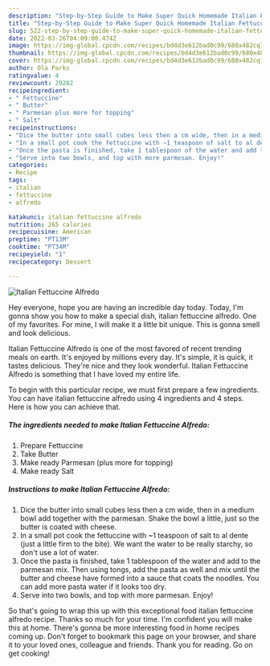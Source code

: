 ```yaml
---
description: "Step-by-Step Guide to Make Super Quick Homemade Italian Fettuccine Alfredo"
title: "Step-by-Step Guide to Make Super Quick Homemade Italian Fettuccine Alfredo"
slug: 522-step-by-step-guide-to-make-super-quick-homemade-italian-fettuccine-alfredo
date: 2022-03-26T04:09:00.474Z
image: https://img-global.cpcdn.com/recipes/bd4d3e612bad0c99/680x482cq70/italian-fettuccine-alfredo-recipe-main-photo.jpg
thumbnail: https://img-global.cpcdn.com/recipes/bd4d3e612bad0c99/680x482cq70/italian-fettuccine-alfredo-recipe-main-photo.jpg
cover: https://img-global.cpcdn.com/recipes/bd4d3e612bad0c99/680x482cq70/italian-fettuccine-alfredo-recipe-main-photo.jpg
author: Ola Parks
ratingvalue: 4
reviewcount: 29282
recipeingredient:
- " Fettuccine"
- " Butter"
- " Parmesan plus more for topping"
- " Salt"
recipeinstructions:
- "Dice the butter into small cubes less then a cm wide, then in a medium bowl add together with the parmesan. Shake the bowl a little, just so the butter is coated with cheese."
- "In a small pot cook the fettuccine with ~1 teaspoon of salt to al dente (just a little firm to the bite). We want the water to be really starchy, so don&#39;t use a lot of water."
- "Once the pasta is finished, take 1 tablespoon of the water and add to the parmesan mix. Then using tongs, add the pasta as well and mix until the butter and cheese have formed into a sauce that coats the noodles. You can add more pasta water if it looks too dry."
- "Serve into two bowls, and top with more parmesan. Enjoy!"
categories:
- Recipe
tags:
- italian
- fettuccine
- alfredo

katakunci: italian fettuccine alfredo 
nutrition: 265 calories
recipecuisine: American
preptime: "PT13M"
cooktime: "PT34M"
recipeyield: "1"
recipecategory: Dessert

---
```



![Italian Fettuccine Alfredo](https://img-global.cpcdn.com/recipes/bd4d3e612bad0c99/680x482cq70/italian-fettuccine-alfredo-recipe-main-photo.jpg)

Hey everyone, hope you are having an incredible day today. Today, I'm gonna show you how to make a special dish, italian fettuccine alfredo. One of my favorites. For mine, I will make it a little bit unique. This is gonna smell and look delicious.



Italian Fettuccine Alfredo is one of the most favored of recent trending meals on earth. It's enjoyed by millions every day. It's simple, it is quick, it tastes delicious. They're nice and they look wonderful. Italian Fettuccine Alfredo is something that I have loved my entire life.


To begin with this particular recipe, we must first prepare a few ingredients. You can have italian fettuccine alfredo using 4 ingredients and 4 steps. Here is how you can achieve that.

<!--inarticleads1-->

##### The ingredients needed to make Italian Fettuccine Alfredo:

1. Prepare  Fettuccine
1. Take  Butter
1. Make ready  Parmesan (plus more for topping)
1. Make ready  Salt




<!--inarticleads2-->

##### Instructions to make Italian Fettuccine Alfredo:

1. Dice the butter into small cubes less then a cm wide, then in a medium bowl add together with the parmesan. Shake the bowl a little, just so the butter is coated with cheese.
1. In a small pot cook the fettuccine with ~1 teaspoon of salt to al dente (just a little firm to the bite). We want the water to be really starchy, so don&#39;t use a lot of water.
1. Once the pasta is finished, take 1 tablespoon of the water and add to the parmesan mix. Then using tongs, add the pasta as well and mix until the butter and cheese have formed into a sauce that coats the noodles. You can add more pasta water if it looks too dry.
1. Serve into two bowls, and top with more parmesan. Enjoy!




So that's going to wrap this up with this exceptional food italian fettuccine alfredo recipe. Thanks so much for your time. I'm confident you will make this at home. There's gonna be more interesting food in home recipes coming up. Don't forget to bookmark this page on your browser, and share it to your loved ones, colleague and friends. Thank you for reading. Go on get cooking!
